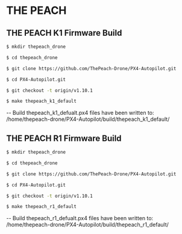 # THE PEACH


## THE PEACH K1 Firmware Build
```bash
$ mkdir thepeach_drone

$ cd thepeach_drone

$ git clone https://github.com/ThePeach-Drone/PX4-Autopilot.git

$ cd PX4-Autopilot.git

$ git checkout -t origin/v1.10.1

$ make thepeach_k1_default
```
-- Build thepeach_k1_defualt.px4 files have been written to: /home/thepeach-drone/PX4-Autopilot/build/thepeach_k1_default/


## THE PEACH R1 Firmware Build
```bash
$ mkdir thepeach_drone

$ cd thepeach_drone

$ git clone https://github.com/ThePeach-Drone/PX4-Autopilot.git

$ cd PX4-Autopilot.git

$ git checkout -t origin/v1.10.1

$ make thepeach_r1_default
```
-- Build thepeach_r1_defualt.px4 files have been written to: /home/thepeach-drone/PX4-Autopilot/build/thepeach_r1_default/
